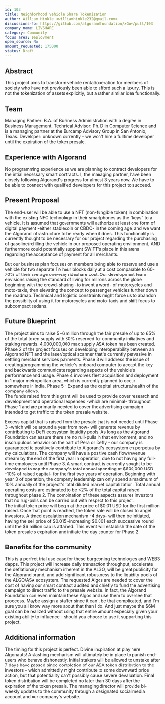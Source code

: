 ```yaml
---
id: 103
title: Neighborhood Vehicle Share Tokenization
author: William Hinkle <williamhinkle232@gmail.com>
discussions-to: https://github.com/algorandfoundation/xGov/pull/103
company_name: LIVSHARE
category: Community
focus_area: Deployment
open_source: No
amount_requested: 175000
status: Draft
---
```


## Abstract
This project aims to transform vehicle rental/operation for members of society who have not previously been able to afford such a luxury. This is not the tokenization of assets explicitly, but a rather similar idea functionally. 

## Team
Managing Partner: B.A. of Business Administration with a degree in Business Management.  Technical Advisor: Ph. D in Computer Science and is a managing partner at the Burcamp Advisory Group in San Antonio, Texas.  Developer: unknown currently - we won't hire a fulltime developer until the expiration of the token presale.  

## Experience with Algorand
No programming experience as we are planning to contract developers for the intial necessary smart contracts.  I, the managing partner, have been closely following Algorand's progress for almost 3 years now.  We have to be able to connect with qualified developers for this project to succeed.

## Present Proposal
The end-user will be able to use a NFT (non-fungible token) in combination with the existing NFC technology in their smartphones as the “keys” to a vehicle.  It is assumed that governments will authorize at least one form of digital payment -either stablecoin or CBDC- in the coming age, and we want the Algorand infrastructure to be ready when it does.  This functionality is currently thought to be necessary for our project regarding the purchasing of gasoline/refilling the vehicle in our proposed operating environment, AND furthermore could potentially supplant SWIFT's place in this arena regarding the acceptance of payment for all merchants.  

But our business plan focuses on members being able to reserve and use a vehicle for two separate 1½ hour blocks daily at a cost comparable to 60-70% of their average one-way rideshare cost. 
Our development team envisions raising the standard of living for millions across the globe beginning with the crowd-sharing -to invent a word- of motorcycles and moto-taxis, then elevating the concept to passenger vehicles further down the roadmap.  Technical and logistic constraints might force us to abandon the possiblity of using it for motorcycles and moto-taxis and shift focus to subcompact sedans. 

## Future Blueprint
The project aims to raise $5-$6 million through the fair presale of up to 65% of the total token supply with 30% reserved for community initiatives and staking rewards.  4,000,000,000 max supply ASA token has been created.  Phase 2 of the project focuses on developing interoperability between an Algorand NFT and the laser/optical scanner that's currently pervasive in settling merchant services payments.  Phase 3 will address the issue of creating/programming the vehicle's onboard computer to accept the key and backwards communicate regarding aspects of the vehicle's performance and usage.  Phase 4 involves fleet acquisition and deployment in 1 major metropolitan area, which is currently planned to occur somewhere in India.  Phase 5 - Expand as the capital structure/health of the company allows.   
The funds raised from this grant will be used to provide cover research and development and operational expenses -which are minimal- throughout Phase 1 and are primarily needed to cover the advertising campaign intended to get traffic to the token presale website. 

Excess capital that is raised from the presale that is not needed until Phase 3 -which will be around a year from now- will generate revenue by contributing to DeFi ecosystem liquidity pools.  As long as the Algorand Foundation can assure there are no rull-pulls in that environment, and no inscrupulous behavior on the part of Pera or Defly - our company is guaranteed to positively contribute to Algorand's ecosystem en perpetua by my calculations.  The company will have a positive cash flow/revenue stream by the end of the first year in operation, due to not having any full-time employees until Phase 3.  A smart contract is currently sought to be developed to cap the company's total annual spending at $600,000 USD -10% of raised capital- for the first two years of operation.
Beginning with year 3 of operation, the company leadership can only spend a maximum of 10% annually of the project's total diluted market capitalization.  Total annual operating costs are estimated to be <2% of the total capital raised throughout phase 2.
The combination of these aspects assures investors that no rug-pulls can be carried out with respect to this project.    
The initial token price will begin at the price of $0.01 USD for the first million raised.  Once that point is reached, the token sale will be closed to angel investors.  A timed escalation mechanism -4 days- will then be initiated, having the sell price of $0.015 -increasing $0.001 each successive round until the $6 million cap is attained.  This event will establish the date of the token presale's expiration and initiate the day counter for Phase 2. 


## Benefits for the community
This is a perfect trial use case for these burgeoning technologies and WEB3 dapps.  This project will increase daily transaction throughput, accelerate the deflationary mechanism inherent in the ALGO, will be great publicity for the Algorand brand, and add significant robustness to the liquidity pools of the ALGO/ASA ecosystem.  The requested Algos are needed to cover the cost of having our smart contract audited and chiefly to fund the advertising campaign to direct traffic to the presale website.  In fact, the Algorand Foundation can even maintain these Algos and use them to oversee that proccess.  Maybe assign a staffer since it can't be that complicated, and I'm sure you all know way more about that than I do.  And just maybe the $6M goal can be realized without using that entire amount especially given your existing ability to influence - should you choose to use it supporting this project.

## Additional information
The timing for this project is perfect.  Divine inspiration at play here Algonauts!  A slashing mechanism will ultimately be in place to punish end-users who behave dishonestly.  Initial stakers will be allowed to unstake after 7 days have passed since completion of our ASA token distribution to the investors - which admittedly might contribute to some downward price action, but that potentiality can't possibly cause severe devaluation.  Final token distribution will be completed no later than 30 days after the expiration of the token presale.  The managing director will provide bi-weekly updates to the community through a designated social media account and our company's website.  
